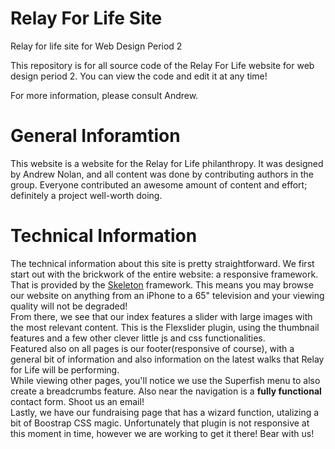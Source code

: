 Relay For Life Site
==========

Relay for life site for Web Design Period 2

This repository is for all source code of the Relay For Life website for web design period 2. You can view the code and edit it at any time!

For more information, please consult Andrew.

General Inforamtion
==========
This website is a website for the Relay for Life philanthropy. It was designed by Andrew Nolan, and all content was done by contributing authors in the group. Everyone contributed an awesome amount of content and effort; definitely a project well-worth doing.

Technical Information
==========
The technical information about this site is pretty straightforward. We first start out with the brickwork of the entire website: a responsive framework. That is provided by the <a href="http://www.getskeleton.com/" target="_blank">Skeleton</a> framework. This means you may browse our website on anything from an iPhone to a 65" television and your viewing quality will not be degraded! 
<br />From there, we see that our index features a slider with large images with the most relevant content. This is the Flexslider plugin, using the thumbnail features and a few other clever little js and css functionalities.
<br />Featured also on all pages is our footer(responsive of course), with a general bit of information and also information on the latest walks that Relay for Life will be performing.
<br />While viewing other pages, you'll notice we use the Superfish menu to also create a breadcrumbs feature. Also near the navigation is a <strong>fully functional</strong> contact form. Shoot us an email!
<br />
Lastly, we have our fundraising page that has a wizard function, utalizing a bit of Boostrap CSS magic. Unfortunately that plugin is not responsive at this moment in time, however we are working to get it there! Bear with us!